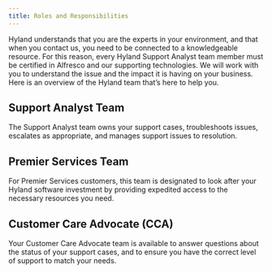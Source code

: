 ```yaml
---
title: Roles and Responsibilities
---
```


Hyland understands that you are the experts in your environment, and that when you contact us, you need to be connected to a knowledgeable resource. For this reason, every Hyland Support Analyst team member must be certified in Alfresco and our supporting technologies. We will work with you to understand the issue and the impact it is having on your business. Here is an overview of the Hyland team that’s here to help you.

## Support Analyst Team

The Support Analyst team owns your support cases, troubleshoots issues, escalates as appropriate, and manages support issues to resolution.

## Premier Services Team

For Premier Services customers, this team is designated to look after your Hyland software investment by providing expedited access to the necessary resources you need.

## Customer Care Advocate (CCA)

Your Customer Care Advocate team is available to answer questions about the status of your support cases, and to ensure you have the correct level of support to match your needs.
